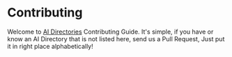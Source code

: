 Contributing
=============

Welcome to [AI Directories](https://github.com/best-of-ai/ai-directories) Contributing Guide. It's simple, if you have or know an AI Directory that is not listed here, send us a Pull Request, Just put it in right place alphabetically!
